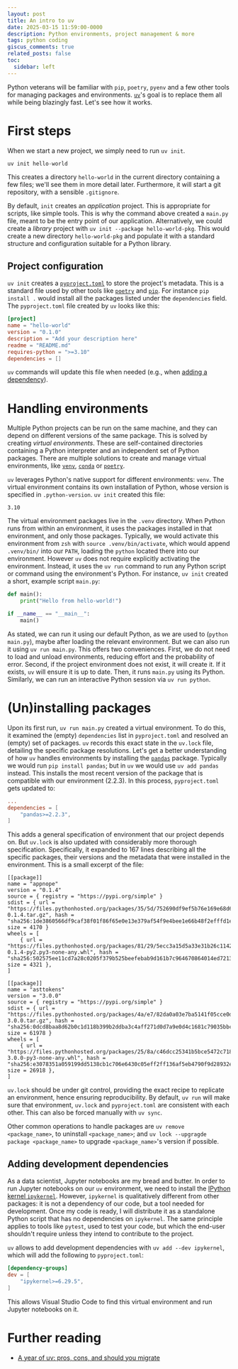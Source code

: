 ```yaml
---
layout: post
title: An intro to uv
date: 2025-03-15 11:59:00-0000
description: Python environments, project management & more
tags: python coding
giscus_comments: true
related_posts: false
toc:
  sidebar: left
---
```


Python veterans will be familiar with `pip`, `poetry`, `pyenv` and a few other tools for managing packages and environments. [`uv`](https://github.com/astral-sh/uv)'s goal is to replace them all while being blazingly fast. Let's see how it works.

# First steps

When we start a new project, we simply need to run `uv init`.

```python
uv init hello-world
```

This creates a directory `hello-world` in the current directory containing a few files; we'll see them in more detail later. Furthermore, it will start a git repository, with a sensible `.gitignore`.

By default, `init` creates an _application_ project. This is appropriate for scripts, like simple tools. This is why the command above created a `main.py` file, meant to be the entry point of our application. Alternatively, we could create a _library_ project with `uv init --package hello-world-pkg`. This would create a new directory `hello-world-pkg` and populate it with a standard structure and configuration suitable for a Python library.

## Project configuration

`uv init` creates a [`pyproject.toml`](https://packaging.python.org/en/latest/guides/writing-pyproject-toml/) to store the project's metadata. This is a standard file used by other tools like [`poetry`](https://python-poetry.org/) and [`pip`](https://pip.pypa.io). For instance `pip install .` would install all the packages listed under the `dependencies` field. The `pyproject.toml` file created by `uv` looks like this:

```toml
[project]
name = "hello-world"
version = "0.1.0"
description = "Add your description here"
readme = "README.md"
requires-python = ">=3.10"
dependencies = []
```

`uv` commands will update this file when needed (e.g., when [adding a dependency](#uninstalling-packages)).

# Handling environments

Multiple Python projects can be run on the same machine, and they can depend on different versions of the same package. This is solved by creating _virtual environments_. These are self-contained directories containing a Python interpreter and an independent set of Python packages. There are multiple solutions to create and manage virtual environments, like [`venv`](https://docs.python.org/3/library/venv.html), [`conda`](https://anaconda.org/anaconda/conda) or [`poetry`](https://python-poetry.org/).

`uv` leverages Python's native support for different environments: `venv`. The virtual environment contains its own installation of Python, whose version is specified in `.python-version`. `uv init` created this file:

```
3.10
```

The virtual environment packages live in the `.venv` directory. When Python runs from within an environment, it uses the packages installed in that environment, and only those packages. Typically, we would activate this environment from `zsh` with `source .venv/bin/activate`, which would append `.venv/bin/` into our `PATH`, loading the `python` located there into our environment. However `uv` does not require explicitly activating the environment. Instead, it uses the `uv run` command to run any Python script or command using the environment's Python. For instance, `uv init` created a short, example script `main.py`:

```python
def main():
    print("Hello from hello-world!")

if __name__ == "__main__":
    main()
```

As stated, we can run it using our default Python, as we are used to (`python main.py`), maybe after loading the relevant environment. But we can also run it using `uv run main.py`. This offers two conveniences. First, we do not need to load and unload environments, reducing effort and the probability of error. Second, if the project environment does not exist, it will create it. If it exists, `uv` will ensure it is up to date. Then, it runs `main.py` using its Python. Similarly, we can run an interactive Python session via `uv run python`.

# (Un)installing packages

Upon its first run, `uv run main.py` created a virtual environment. To do this, it examined the (empty) `dependencies` list in `pyproject.toml` and resolved an (empty) set of packages. `uv` records this exact state in the `uv.lock` file, detailing the specific package resolutions. Let's get a better understanding of how `uv` handles environments by installing the [`pandas`](https://pypi.org/project/pandas/) package. Typically we would run `pip install pandas`; but in `uv` we would use `uv add pandas` instead. This installs the most recent version of the package that is compatible with our environment (2.2.3). In this process, `pyproject.toml` gets updated to:

```toml
...
dependencies = [
    "pandas>=2.2.3",
]
```

This adds a general specification of environment that our project depends on. But `uv.lock` is also updated with considerably more thorough specification. Specifically, it expanded to 167 lines describing all the specific packages, their versions and the metadata that were installed in the environment. This is a small excerpt of the file:

```
[[package]]
name = "appnope"
version = "0.1.4"
source = { registry = "https://pypi.org/simple" }
sdist = { url = "https://files.pythonhosted.org/packages/35/5d/752690df9ef5b76e169e68d6a129fa6d08a7100ca7f754c89495db3c6019/appnope-0.1.4.tar.gz", hash = "sha256:1de3860566df9caf38f01f86f65e0e13e379af54f9e4bee1e66b48f2efffd1ee", size = 4170 }
wheels = [
    { url = "https://files.pythonhosted.org/packages/81/29/5ecc3a15d5a33e31b26c11426c45c501e439cb865d0bff96315d86443b78/appnope-0.1.4-py2.py3-none-any.whl", hash = "sha256:502575ee11cd7a28c0205f379b525beefebab9d161b7c964670864014ed7213c", size = 4321 },
]

[[package]]
name = "asttokens"
version = "3.0.0"
source = { registry = "https://pypi.org/simple" }
sdist = { url = "https://files.pythonhosted.org/packages/4a/e7/82da0a03e7ba5141f05cce0d302e6eed121ae055e0456ca228bf693984bc/asttokens-3.0.0.tar.gz", hash = "sha256:0dcd8baa8d62b0c1d118b399b2ddba3c4aff271d0d7a9e0d4c1681c79035bbc7", size = 61978 }
wheels = [
    { url = "https://files.pythonhosted.org/packages/25/8a/c46dcc25341b5bce5472c718902eb3d38600a903b14fa6aeecef3f21a46f/asttokens-3.0.0-py3-none-any.whl", hash = "sha256:e3078351a059199dd5138cb1c706e6430c05eff2ff136af5eb4790f9d28932e2", size = 26918 },
]
```

`uv.lock` should be under git control, providing the exact recipe to replicate an environment, hence ensuring reproducibility. By default, `uv run` will make sure that environment, `uv.lock` and `pyproject.toml` are consistent with each other. This can also be forced manually with `uv sync`.

Other common operations to handle packages are `uv remove <package_name>`, to uninstall `<package_name>`; and `uv lock --upgragde package <package_name>` to upgrade `<package_name>`'s version if possible.

## Adding development dependencies

As a data scientist, Jupyter notebooks are my bread and butter. In order to run Jupyter notebooks on our `uv` environment, we need to install the [IPython kernel `ipykernel`](https://pypi.org/project/ipykernel/). However, `ipykernel` is qualitatively different from other packages: it is not a dependency of our code, but a tool needed for development. Once my code is ready, I will distribute it as a standalone Python script that has no dependencies on `ipykernel`. The same principle applies to tools like `pytest`, used to test your code, but which the end-user shouldn't require unless they intend to contribute to the project.

`uv` allows to add development dependencies with `uv add --dev ipykernel`, which will add the following to `pyproject.toml`:

```toml
[dependency-groups]
dev = [
    "ipykernel>=6.29.5",
]
```

This allows Visual Studio Code to find this virtual environment and run Jupyter notebooks on it.

# Further reading

- [A year of uv: pros, cons, and should you migrate](https://www.bitecode.dev/p/a-year-of-uv-pros-cons-and-should)
